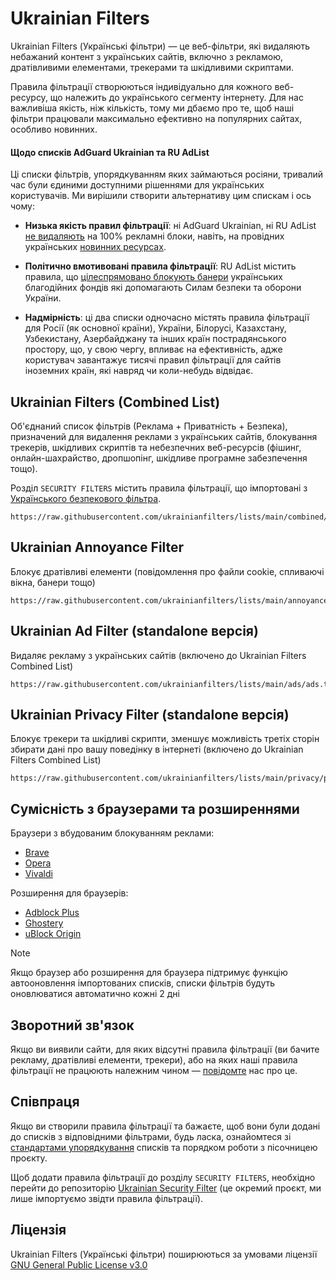 # Ukrainian Filters

Ukrainian Filters (Українські фільтри) — це веб-фільтри, які видаляють небажаний контент з українських сайтів, включно з рекламою, дратівливими елементами, трекерами та шкідливими скриптами.

Правила фільтрації створюються індивідуально для кожного веб-ресурсу, що належить до українського сегменту інтернету. Для нас важливіша якість, ніж кількість, тому ми дбаємо про те, щоб наші фільтри працювали максимально ефективно на популярних сайтах, особливо новинних.

#### Щодо списків AdGuard Ukrainian та RU AdList

Ці списки фільтрів, упорядкуванням яких займаються росіяни, тривалий час були єдиними доступними рішеннями для українських користувачів. Ми вирішили створити альтернативу цим спискам і ось чому:

* **Низька якість правил фільтрації**: ні AdGuard Ukrainian, ні RU AdList [не видаляють](https://mastodon.online/@myroslavandriychuk/112880684064496638) на 100% рекламні блоки, навіть, на провідних українських [новинних ресурсах](https://mastodon.online/@yaryna/112892310921396229).

* **Політично вмотивовані правила фільтрації**: RU AdList містить правила, що [цілеспрямовано блокують банери](https://github.com/uBlockOrigin/uBlock-issues/issues/2692#issuecomment-2849079284) українських благодійних фондів які допомагають Силам безпеки та оборони України.

* **Надмірність**: ці два списки одночасно містять правила фільтрації для Росії (як основної країни), України, Білорусі, Казахстану, Узбекистану, Азербайджану та інших країн пострадянського простору, що, у свою чергу, впливає на ефективність, адже користувач завантажує тисячі правил фільтрації для сайтів іноземних країн, які навряд чи коли-небудь відвідає.


## Ukrainian Filters (Combined List)

Об'єднаний список фільтрів (Реклама + Приватність + Безпека), призначений для видалення реклами з українських сайтів, блокування трекерів, шкідливих скриптів та небезпечних веб-ресурсів (фішинг, онлайн-шахрайство, дропшопінг, шкідливе програмне забезпечення тощо).

Розділ `SECURITY FILTERS` містить правила фільтрації, що імпортовані з [Українського безпекового фільтра](https://github.com/braveinnovators/ukrainian-security-filter).

```
https://raw.githubusercontent.com/ukrainianfilters/lists/main/combined/combined.txt
```

## Ukrainian Annoyance Filter

Блокує дратівливі елементи (повідомлення про файли cookie, спливаючі вікна, банери тощо)

```
https://raw.githubusercontent.com/ukrainianfilters/lists/main/annoyances/annoyances.txt
```

## Ukrainian Ad Filter (standalone версія)

Видаляє рекламу з українських сайтів (включено до Ukrainian Filters Combined List)

```
https://raw.githubusercontent.com/ukrainianfilters/lists/main/ads/ads.txt
```

## Ukrainian Privacy Filter (standalone версія)

Блокує трекери та шкідливі скрипти, зменшує можливість третіх сторін збирати дані про вашу поведінку в інтернеті (включено до Ukrainian Filters Combined List)

```
https://raw.githubusercontent.com/ukrainianfilters/lists/main/privacy/privacy.txt
```


## Сумісність з браузерами та розширеннями

Браузери з вбудованим блокуванням реклами:

* [Brave](https://brave.com/uk/)
* [Opera](https://www.opera.com/uk)
* [Vivaldi](https://vivaldi.com/uk/)

Розширення для браузерів:

* [Adblock Plus](https://adblockplus.org/)
* [Ghostery](https://www.ghostery.com/ghostery-ad-blocker)
* [uBlock Origin](https://ublockorigin.com/)

> [!NOTE]
> Якщо браузер або розширення для браузера підтримує функцію автооновлення імпортованих списків, списки фільтрів будуть оновлюватися автоматично кожні 2 дні

## Зворотний зв'язок

Якщо ви виявили сайти, для яких відсутні правила фільтрації (ви бачите рекламу, дратівливі елементи, трекери), або на яких наші правила фільтрації не працюють належним чином — [повідомте](https://github.com/ukrainianfilters/lists/issues/new/choose) нас про це.


## Співпраця

Якщо ви створили правила фільтрації та бажаєте, щоб вони були додані до списків з відповідними фільтрами, будь ласка, ознайомтеся зі [стандартами упорядкування](https://github.com/ukrainianfilters/lists/blob/main/CONTRIBUTING.md) списків та порядком роботи з пісочницею проєкту.

Щоб додати правила фільтрації до розділу `SECURITY FILTERS`, необхідно перейти до репозиторію [Ukrainian Security Filter](https://github.com/braveinnovators/ukrainian-security-filter) (це окремий проєкт, ми лише імпортуємо звідти правила фільтрації).


## Ліцензія

Ukrainian Filters (Українські фільтри) поширюються за умовами ліцензії [GNU General Public License v3.0](https://github.com/ukrainianfilters/lists/blob/main/LICENSE)
